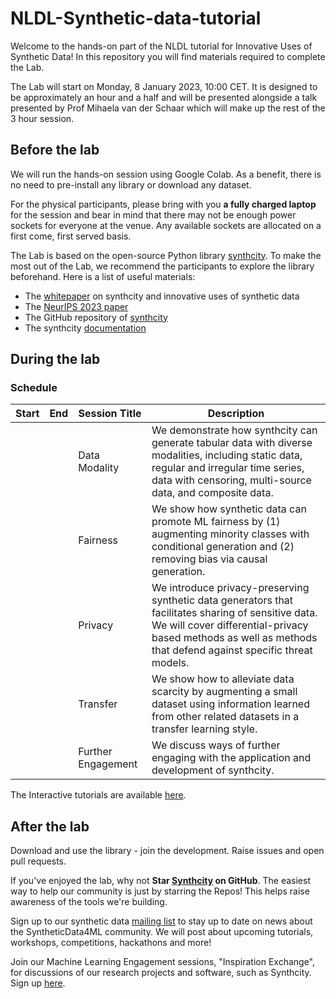 # NLDL-Synthetic-data-tutorial

Welcome to the hands-on part of the NLDL tutorial for Innovative Uses of Synthetic Data! 
In this repository you will find materials required to complete the Lab.

The Lab will start on Monday, 8 January 2023, 10:00 CET.
It is designed to be approximately an hour and a half and will be presented alongside a talk presented by Prof Mihaela van der Schaar which will make up the rest of the 3 hour session.

## Before the lab

We will run the hands-on session using Google Colab. As a benefit, there is no need to pre-install any library or download any dataset.

For the physical participants, please bring with you **a fully charged laptop** for the session and bear in mind that there may not be enough power sockets for everyone at the venue. 
Any available sockets are allocated on a first come, first served basis. 

The Lab is based on the open-source Python library [synthcity](https://github.com/vanderschaarlab/synthcity). 
To make the most out of the Lab, we recommend the participants to explore the library beforehand. Here is a list of useful materials:

- The [whitepaper](https://arxiv.org/abs/2301.07573) on synthcity and innovative uses of synthetic data
- The [NeurIPS 2023 paper](https://openreview.net/pdf?id=uIppiU2JKP)
- The GitHub repository of [synthcity](https://github.com/vanderschaarlab/synthcity)
- The synthcity [documentation](https://synthcity.readthedocs.io/en/latest/) 



## During the lab

### Schedule

| Start | End | Session Title | Description |
|-------|-----|---------------|-------------|
| |  | Data Modality | We demonstrate how synthcity can generate tabular data with diverse modalities, including static data, regular and irregular time series, data with censoring, multi-source data, and composite data. | 
|  |  | Fairness| We show how synthetic data can promote ML fairness by (1) augmenting minority classes with conditional generation and (2) removing bias via causal generation. |
|  | | Privacy | We introduce privacy-preserving synthetic data generators that facilitates sharing of sensitive data. We will cover differential-privacy based methods as well as methods that defend against specific threat models.|
| | | Transfer | We show how to alleviate data scarcity by augmenting a small dataset using information learned from other related datasets in a transfer learning style.|
| |  | Further Engagement | We discuss ways of further engaging with the application and development of synthcity.|


The Interactive tutorials are available [here](https://colab.research.google.com/drive/1y-rOUA2hxreeTdPOeFIBoytS1FiSujU6?usp=sharing).
## After the lab

Download and use the library - join the development. 
Raise issues and open pull requests.

If you've enjoyed the lab, why not **Star [Synthcity](https://github.com/vanderschaarlab/synthcity) on GitHub**. The easiest way to help our community is just by starring the Repos! This helps raise awareness of the tools we're building.

Sign up to our synthetic data [mailing list](https://forms.gle/rbXnwDUN8zonC8eR8) to stay up to date on news about the SyntheticData4ML community. We will post about upcoming tutorials, workshops, competitions, hackathons and more! 

Join our Machine Learning Engagement sessions, "Inspiration Exchange", for discussions of our research projects and software, such as Synthcity. Sign up [here](https://www.vanderschaar-lab.com/engagement-sessions/inspiration-exchange/).
